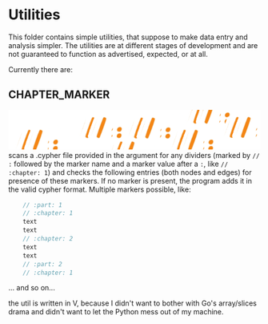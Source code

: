 # Utilities

This folder contains simple utilities, that suppose to make data entry and analysis simpler. The utilities are at different stages of development and are not guaranteed to function as advertised, expected, or at all.

Currently there are:

## CHAPTER_MARKER

![](../media/chapter_maker.gif)
scans a .cypher file provided in the argument for any dividers (marked by `// :` followed by the marker name and a marker value after a `:`, like `// :chapter: 1`) and checks the following entries (both nodes and edges) for presence of these markers. If no marker is present, the program adds it in the valid cypher format. Multiple markers possible, like:

```go
    // :part: 1
    // :chapter: 1
    text
    text
    // :chapter: 2
    text
    text
    // :part: 2
    // :chapter: 1
```

... and so on...

the util is written in V, because I didn't want to bother with Go's array/slices drama and didn't want to let the Python mess out of my machine.
